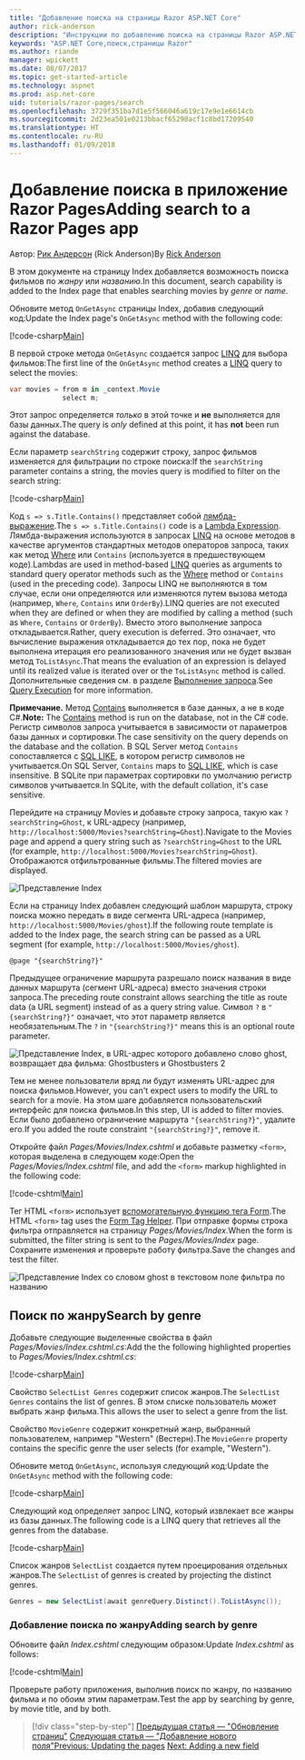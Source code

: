 ```yaml
---
title: "Добавление поиска на страницы Razor ASP.NET Core"
author: rick-anderson
description: "Инструкции по добавлению поиска на страницы Razor ASP.NET Core"
keywords: "ASP.NET Core,поиск,страницы Razor"
ms.author: riande
manager: wpickett
ms.date: 08/07/2017
ms.topic: get-started-article
ms.technology: aspnet
ms.prod: asp.net-core
uid: tutorials/razor-pages/search
ms.openlocfilehash: 3729f351ba7d1e5f566046a619c17e9e1e6614cb
ms.sourcegitcommit: 2d23ea501e0213bbacf65298acf1c8bd17209540
ms.translationtype: HT
ms.contentlocale: ru-RU
ms.lasthandoff: 01/09/2018
---
```

# <a name="adding-search-to-a-razor-pages-app"></a><span data-ttu-id="c7bd4-104">Добавление поиска в приложение Razor Pages</span><span class="sxs-lookup"><span data-stu-id="c7bd4-104">Adding search to a Razor Pages app</span></span>

<span data-ttu-id="c7bd4-105">Автор: [Рик Андерсон](https://twitter.com/RickAndMSFT) (Rick Anderson)</span><span class="sxs-lookup"><span data-stu-id="c7bd4-105">By [Rick Anderson](https://twitter.com/RickAndMSFT)</span></span>

<span data-ttu-id="c7bd4-106">В этом документе на страницу Index добавляется возможность поиска фильмов по *жанру* или *названию*.</span><span class="sxs-lookup"><span data-stu-id="c7bd4-106">In this document, search capability is added to the Index page that enables searching movies by *genre* or *name*.</span></span>

<span data-ttu-id="c7bd4-107">Обновите метод `OnGetAsync` страницы Index, добавив следующий код:</span><span class="sxs-lookup"><span data-stu-id="c7bd4-107">Update the Index page's `OnGetAsync` method with the following code:</span></span>

[!code-csharp[Main](razor-pages-start/sample/RazorPagesMovie/Pages/Movies/Index.cshtml.cs?name=snippet_1stSearch)]

<span data-ttu-id="c7bd4-108">В первой строке метода `OnGetAsync` создается запрос [LINQ](https://docs.microsoft.com/dotnet/csharp/programming-guide/concepts/linq/) для выбора фильмов:</span><span class="sxs-lookup"><span data-stu-id="c7bd4-108">The first line of the `OnGetAsync` method creates a [LINQ](https://docs.microsoft.com/dotnet/csharp/programming-guide/concepts/linq/) query to select the movies:</span></span>

```csharp
var movies = from m in _context.Movie
             select m;
```

<span data-ttu-id="c7bd4-109">Этот запрос определяется *только* в этой точке и **не** выполняется для базы данных.</span><span class="sxs-lookup"><span data-stu-id="c7bd4-109">The query is *only* defined at this point, it has **not** been run against the database.</span></span>

<span data-ttu-id="c7bd4-110">Если параметр `searchString` содержит строку, запрос фильмов изменяется для фильтрации по строке поиска:</span><span class="sxs-lookup"><span data-stu-id="c7bd4-110">If the `searchString` parameter contains a string, the movies query is modified to filter on the search string:</span></span>

[!code-csharp[Main](razor-pages-start/sample/RazorPagesMovie/Pages/Movies/Index.cshtml.cs?name=snippet_SearchNull)]

<span data-ttu-id="c7bd4-111">Код `s => s.Title.Contains()` представляет собой [лямбда-выражение](https://docs.microsoft.com/dotnet/csharp/programming-guide/statements-expressions-operators/lambda-expressions).</span><span class="sxs-lookup"><span data-stu-id="c7bd4-111">The `s => s.Title.Contains()` code is a [Lambda Expression](https://docs.microsoft.com/dotnet/csharp/programming-guide/statements-expressions-operators/lambda-expressions).</span></span> <span data-ttu-id="c7bd4-112">Лямбда-выражения используются в запросах [LINQ](https://docs.microsoft.com/dotnet/csharp/programming-guide/concepts/linq/) на основе методов в качестве аргументов стандартных методов операторов запроса, таких как метод [Where](https://docs.microsoft.com/dotnet/csharp/programming-guide/concepts/linq/query-syntax-and-method-syntax-in-linq) или `Contains` (используется в предшествующем коде).</span><span class="sxs-lookup"><span data-stu-id="c7bd4-112">Lambdas are used in method-based [LINQ](https://docs.microsoft.com/dotnet/csharp/programming-guide/concepts/linq/) queries as arguments to standard query operator methods such as the [Where](https://docs.microsoft.com/dotnet/csharp/programming-guide/concepts/linq/query-syntax-and-method-syntax-in-linq) method or `Contains` (used in the preceding code).</span></span> <span data-ttu-id="c7bd4-113">Запросы LINQ не выполняются в том случае, если они определяются или изменяются путем вызова метода (например, `Where`, `Contains` или `OrderBy`).</span><span class="sxs-lookup"><span data-stu-id="c7bd4-113">LINQ queries are not executed when they are defined or when they are modified by calling a method (such as `Where`, `Contains`  or `OrderBy`).</span></span> <span data-ttu-id="c7bd4-114">Вместо этого выполнение запроса откладывается.</span><span class="sxs-lookup"><span data-stu-id="c7bd4-114">Rather, query execution is deferred.</span></span> <span data-ttu-id="c7bd4-115">Это означает, что вычисление выражения откладывается до тех пор, пока не будет выполнена итерация его реализованного значения или не будет вызван метод `ToListAsync`.</span><span class="sxs-lookup"><span data-stu-id="c7bd4-115">That means the evaluation of an expression is delayed until its realized value is iterated over or the `ToListAsync` method is called.</span></span> <span data-ttu-id="c7bd4-116">Дополнительные сведения см. в разделе [Выполнение запроса](https://docs.microsoft.com/dotnet/framework/data/adonet/ef/language-reference/query-execution).</span><span class="sxs-lookup"><span data-stu-id="c7bd4-116">See [Query Execution](https://docs.microsoft.com/dotnet/framework/data/adonet/ef/language-reference/query-execution) for more information.</span></span>

<span data-ttu-id="c7bd4-117">**Примечание.** Метод [Contains](https://docs.microsoft.com//dotnet/api/system.data.objects.dataclasses.entitycollection-1.contains) выполняется в базе данных, а не в коде C#.</span><span class="sxs-lookup"><span data-stu-id="c7bd4-117">**Note:** The [Contains](https://docs.microsoft.com//dotnet/api/system.data.objects.dataclasses.entitycollection-1.contains) method is run on the database, not in the C# code.</span></span> <span data-ttu-id="c7bd4-118">Регистр символов запроса учитывается в зависимости от параметров базы данных и сортировки.</span><span class="sxs-lookup"><span data-stu-id="c7bd4-118">The case sensitivity on the query depends on the database and the collation.</span></span> <span data-ttu-id="c7bd4-119">В SQL Server метод `Contains` сопоставляется с [SQL LIKE](https://docs.microsoft.com/sql/t-sql/language-elements/like-transact-sql), в котором регистр символов не учитывается.</span><span class="sxs-lookup"><span data-stu-id="c7bd4-119">On SQL Server, `Contains` maps to [SQL LIKE](https://docs.microsoft.com/sql/t-sql/language-elements/like-transact-sql), which is case insensitive.</span></span> <span data-ttu-id="c7bd4-120">В SQLite при параметрах сортировки по умолчанию регистр символов учитывается.</span><span class="sxs-lookup"><span data-stu-id="c7bd4-120">In SQLite, with the default collation, it's case sensitive.</span></span>

<span data-ttu-id="c7bd4-121">Перейдите на страницу Movies и добавьте строку запроса, такую как `?searchString=Ghost`, к URL-адресу (например, `http://localhost:5000/Movies?searchString=Ghost`).</span><span class="sxs-lookup"><span data-stu-id="c7bd4-121">Navigate to the Movies page and append a query string such as `?searchString=Ghost` to the URL (for example, `http://localhost:5000/Movies?searchString=Ghost`).</span></span> <span data-ttu-id="c7bd4-122">Отображаются отфильтрованные фильмы.</span><span class="sxs-lookup"><span data-stu-id="c7bd4-122">The filtered movies are displayed.</span></span>

![Представление Index](search/_static/ghost.png)

<span data-ttu-id="c7bd4-124">Если на страницу Index добавлен следующий шаблон маршрута, строку поиска можно передать в виде сегмента URL-адреса (например, `http://localhost:5000/Movies/ghost`).</span><span class="sxs-lookup"><span data-stu-id="c7bd4-124">If the following route template is added to the Index page, the search string can be passed as a URL segment (for example, `http://localhost:5000/Movies/ghost`).</span></span>

```cshtml
@page "{searchString?}"
```

<span data-ttu-id="c7bd4-125">Предыдущее ограничение маршрута разрешало поиск названия в виде данных маршрута (сегмент URL-адреса) вместо значения строки запроса.</span><span class="sxs-lookup"><span data-stu-id="c7bd4-125">The preceding route constraint allows searching the title as route data (a URL segment) instead of as a query string value.</span></span>  <span data-ttu-id="c7bd4-126">Символ `?` в `"{searchString?}"` означает, что этот параметр является необязательным.</span><span class="sxs-lookup"><span data-stu-id="c7bd4-126">The `?` in `"{searchString?}"` means this is an optional route parameter.</span></span>

![Представление Index, в URL-адрес которого добавлено слово ghost, возвращает два фильма: Ghostbusters и Ghostbusters 2](search/_static/g2.png)

<span data-ttu-id="c7bd4-128">Тем не менее пользователи вряд ли будут изменять URL-адрес для поиска фильмов.</span><span class="sxs-lookup"><span data-stu-id="c7bd4-128">However, you can't expect users to modify the URL to search for a movie.</span></span> <span data-ttu-id="c7bd4-129">На этом шаге добавляется пользовательский интерфейс для поиска фильмов.</span><span class="sxs-lookup"><span data-stu-id="c7bd4-129">In this step, UI is added to filter movies.</span></span> <span data-ttu-id="c7bd4-130">Если было добавлено ограничение маршрута `"{searchString?}"`, удалите его.</span><span class="sxs-lookup"><span data-stu-id="c7bd4-130">If you added the route constraint `"{searchString?}"`, remove it.</span></span>

<span data-ttu-id="c7bd4-131">Откройте файл *Pages/Movies/Index.cshtml* и добавьте разметку `<form>`, которая выделена в следующем коде:</span><span class="sxs-lookup"><span data-stu-id="c7bd4-131">Open the *Pages/Movies/Index.cshtml* file, and add the `<form>` markup highlighted in the following code:</span></span>

[!code-cshtml[Main](razor-pages-start/sample/RazorPagesMovie/Pages/Movies/Index2.cshtml?highlight=14-19&range=1-22)]

<span data-ttu-id="c7bd4-132">Тег HTML `<form>` использует [вспомогательную функцию тега Form](xref:mvc/views/working-with-forms#the-form-tag-helper).</span><span class="sxs-lookup"><span data-stu-id="c7bd4-132">The HTML `<form>` tag uses the [Form Tag Helper](xref:mvc/views/working-with-forms#the-form-tag-helper).</span></span> <span data-ttu-id="c7bd4-133">При отправке формы строка фильтра отправляется на страницу *Pages/Movies/Index*.</span><span class="sxs-lookup"><span data-stu-id="c7bd4-133">When the form is submitted, the filter string is sent to the *Pages/Movies/Index* page.</span></span> <span data-ttu-id="c7bd4-134">Сохраните изменения и проверьте работу фильтра.</span><span class="sxs-lookup"><span data-stu-id="c7bd4-134">Save the changes and test the filter.</span></span>

![Представление Index со словом ghost в текстовом поле фильтра по названию](search/_static/filter.png)

## <a name="search-by-genre"></a><span data-ttu-id="c7bd4-136">Поиск по жанру</span><span class="sxs-lookup"><span data-stu-id="c7bd4-136">Search by genre</span></span>

<span data-ttu-id="c7bd4-137">Добавьте следующие выделенные свойства в файл *Pages/Movies/Index.cshtml.cs*:</span><span class="sxs-lookup"><span data-stu-id="c7bd4-137">Add the the following highlighted properties to *Pages/Movies/Index.cshtml.cs*:</span></span>

[!code-csharp[Main](razor-pages-start/sample/RazorPagesMovie/Pages/Movies/Index.cshtml.cs?name=snippet_newProps&highlight=11-)]

<span data-ttu-id="c7bd4-138">Свойство `SelectList Genres` содержит список жанров.</span><span class="sxs-lookup"><span data-stu-id="c7bd4-138">The `SelectList Genres` contains the list of genres.</span></span> <span data-ttu-id="c7bd4-139">В этом списке пользователь может выбрать жанр фильма.</span><span class="sxs-lookup"><span data-stu-id="c7bd4-139">This allows the user to select a genre from the list.</span></span>

<span data-ttu-id="c7bd4-140">Свойство `MovieGenre` содержит конкретный жанр, выбранный пользователем, например "Western" (Вестерн).</span><span class="sxs-lookup"><span data-stu-id="c7bd4-140">The `MovieGenre` property contains the specific genre the user selects (for example, "Western").</span></span>

<span data-ttu-id="c7bd4-141">Обновите метод `OnGetAsync`, используя следующий код:</span><span class="sxs-lookup"><span data-stu-id="c7bd4-141">Update the `OnGetAsync` method with the following code:</span></span>

[!code-csharp[Main](razor-pages-start/sample/RazorPagesMovie/Pages/Movies/Index.cshtml.cs?name=snippet_SearchGenre)]

<span data-ttu-id="c7bd4-142">Следующий код определяет запрос LINQ, который извлекает все жанры из базы данных.</span><span class="sxs-lookup"><span data-stu-id="c7bd4-142">The following code is a LINQ query that retrieves all the genres from the database.</span></span>

[!code-csharp[Main](razor-pages-start/sample/RazorPagesMovie/Pages/Movies/Index.cshtml.cs?name=snippet_LINQ)]

<span data-ttu-id="c7bd4-143">Список жанров `SelectList` создается путем проецирования отдельных жанров.</span><span class="sxs-lookup"><span data-stu-id="c7bd4-143">The `SelectList` of genres is created by projecting the distinct genres.</span></span>

<!-- BUG in OPS
Tag snippet_selectlist's start line '75' should be less than end line '29' when resolving "[!code-csharp[Main](razor-pages-start/sample/RazorPagesMovie/Pages/Movies/Index.cshtml.cs?name=snippet_SelectList)]"

There is no start line.

[!code-csharp[Main](razor-pages-start/sample/RazorPagesMovie/Pages/Movies/Index.cshtml.cs?name=snippet_SelectList)]
-->

```csharp
Genres = new SelectList(await genreQuery.Distinct().ToListAsync());
```

### <a name="adding-search-by-genre"></a><span data-ttu-id="c7bd4-144">Добавление поиска по жанру</span><span class="sxs-lookup"><span data-stu-id="c7bd4-144">Adding search by genre</span></span>

<span data-ttu-id="c7bd4-145">Обновите файл *Index.cshtml* следующим образом:</span><span class="sxs-lookup"><span data-stu-id="c7bd4-145">Update *Index.cshtml* as follows:</span></span>

[!code-cshtml[Main](razor-pages-start/sample/RazorPagesMovie/Pages/Movies/IndexFormGenreNoRating.cshtml?highlight=16-18&range=1-26)]

<span data-ttu-id="c7bd4-146">Проверьте работу приложения, выполнив поиск по жанру, по названию фильма и по обоим этим параметрам.</span><span class="sxs-lookup"><span data-stu-id="c7bd4-146">Test the app by searching by genre, by movie title, and by both.</span></span>

>[!div class="step-by-step"]
<span data-ttu-id="c7bd4-147">[Предыдущая статья — "Обновление страниц"](xref:tutorials/razor-pages/da1)
[Следующая статья — "Добавление нового поля"](xref:tutorials/razor-pages/new-field)</span><span class="sxs-lookup"><span data-stu-id="c7bd4-147">[Previous: Updating the pages](xref:tutorials/razor-pages/da1)
[Next: Adding a new field](xref:tutorials/razor-pages/new-field)</span></span>
